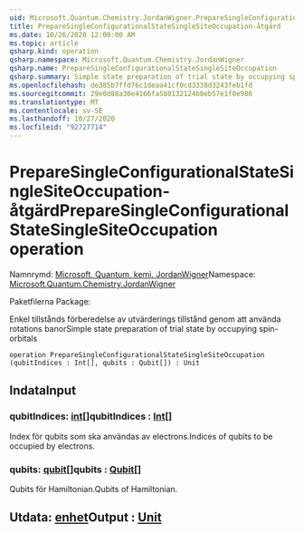 ```yaml
---
uid: Microsoft.Quantum.Chemistry.JordanWigner.PrepareSingleConfigurationalStateSingleSiteOccupation
title: PrepareSingleConfigurationalStateSingleSiteOccupation-åtgärd
ms.date: 10/26/2020 12:00:00 AM
ms.topic: article
qsharp.kind: operation
qsharp.namespace: Microsoft.Quantum.Chemistry.JordanWigner
qsharp.name: PrepareSingleConfigurationalStateSingleSiteOccupation
qsharp.summary: Simple state preparation of trial state by occupying spin-orbitals
ms.openlocfilehash: de385b7ffd76c1deaa41cf0cd3338d3243feb1fd
ms.sourcegitcommit: 29e0d88a30e4166fa580132124b0eb57e1f0e986
ms.translationtype: MT
ms.contentlocale: sv-SE
ms.lasthandoff: 10/27/2020
ms.locfileid: "92727714"
---
```

# <a name="preparesingleconfigurationalstatesinglesiteoccupation-operation"></a><span data-ttu-id="3a97e-102">PrepareSingleConfigurationalStateSingleSiteOccupation-åtgärd</span><span class="sxs-lookup"><span data-stu-id="3a97e-102">PrepareSingleConfigurationalStateSingleSiteOccupation operation</span></span>

<span data-ttu-id="3a97e-103">Namnrymd: [Microsoft. Quantum. kemi. JordanWigner](xref:Microsoft.Quantum.Chemistry.JordanWigner)</span><span class="sxs-lookup"><span data-stu-id="3a97e-103">Namespace: [Microsoft.Quantum.Chemistry.JordanWigner](xref:Microsoft.Quantum.Chemistry.JordanWigner)</span></span>

<span data-ttu-id="3a97e-104">Paketfilerna [](https://nuget.org/packages/)</span><span class="sxs-lookup"><span data-stu-id="3a97e-104">Package: [](https://nuget.org/packages/)</span></span>


<span data-ttu-id="3a97e-105">Enkel tillstånds förberedelse av utvärderings tillstånd genom att använda rotations banor</span><span class="sxs-lookup"><span data-stu-id="3a97e-105">Simple state preparation of trial state by occupying spin-orbitals</span></span>

```qsharp
operation PrepareSingleConfigurationalStateSingleSiteOccupation (qubitIndices : Int[], qubits : Qubit[]) : Unit
```


## <a name="input"></a><span data-ttu-id="3a97e-106">Indata</span><span class="sxs-lookup"><span data-stu-id="3a97e-106">Input</span></span>

### <a name="qubitindices--int"></a><span data-ttu-id="3a97e-107">qubitIndices: [int](xref:microsoft.quantum.lang-ref.int)[]</span><span class="sxs-lookup"><span data-stu-id="3a97e-107">qubitIndices : [Int](xref:microsoft.quantum.lang-ref.int)[]</span></span>

<span data-ttu-id="3a97e-108">Index för qubits som ska användas av electrons.</span><span class="sxs-lookup"><span data-stu-id="3a97e-108">Indices of qubits to be occupied by electrons.</span></span>


### <a name="qubits--qubit"></a><span data-ttu-id="3a97e-109">qubits: [qubit](xref:microsoft.quantum.lang-ref.qubit)[]</span><span class="sxs-lookup"><span data-stu-id="3a97e-109">qubits : [Qubit](xref:microsoft.quantum.lang-ref.qubit)[]</span></span>

<span data-ttu-id="3a97e-110">Qubits för Hamiltonian.</span><span class="sxs-lookup"><span data-stu-id="3a97e-110">Qubits of Hamiltonian.</span></span>



## <a name="output--unit"></a><span data-ttu-id="3a97e-111">Utdata: [enhet](xref:microsoft.quantum.lang-ref.unit)</span><span class="sxs-lookup"><span data-stu-id="3a97e-111">Output : [Unit](xref:microsoft.quantum.lang-ref.unit)</span></span>


